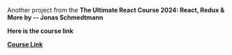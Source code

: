 Another project from the <strong>The Ultimate React Course 2024: React, Redux & More by -- Jonas Schmedtmann</string>


Here is the course link

<a href="https://www.udemy.com/course/the-ultimate-react-course/?couponCode=KEEPLEARNING">Course Link </a>